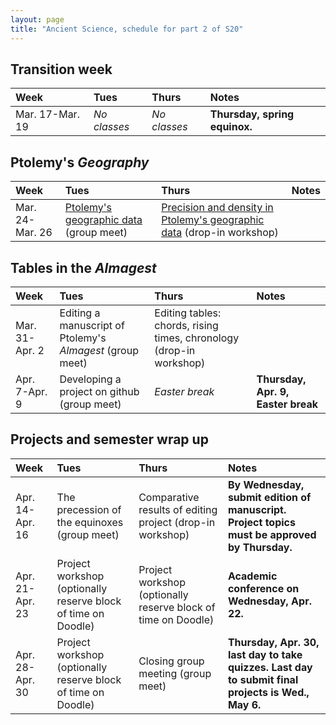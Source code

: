 ```yaml
---
layout: page
title: "Ancient Science, schedule for part 2 of S20"
---
```


## Transition week

| Week | Tues | Thurs     |     Notes  |
| :------------- |:------------- | :------------- |:------------- |
|Mar. 17-Mar. 19 | *No classes* | *No classes* | **Thursday, spring equinox.**  |


## Ptolemy's *Geography*

| Week | Tues | Thurs     |     Notes  |
| :------------- |:------------- | :------------- |:------------- |
|Mar. 24-Mar. 26 | [Ptolemy's  geographic data](../assignments/regroup/) (group meet) | [Precision and density in Ptolemy's geographic data](../assignments/precision-density/) (drop-in workshop) |   |


## Tables in the *Almagest*

| Week | Tues | Thurs     |     Notes  |
| :------------- |:------------- | :------------- |:------------- |
|Mar. 31-Apr. 2 | Editing a manuscript of Ptolemy's *Almagest* (group meet) | Editing tables: chords, rising times, chronology (drop-in workshop) |   |
|Apr. 7-Apr. 9 | Developing a project on github (group meet) | *Easter break* | **Thursday, Apr. 9, Easter break**  |


## Projects and semester wrap up

| Week | Tues | Thurs     |     Notes  |
| :------------- |:------------- | :------------- |:------------- |
|Apr. 14-Apr. 16 | The precession of the equinoxes (group meet) | Comparative results of editing project (drop-in workshop) | **By Wednesday, submit edition of manuscript.** **Project topics must be approved by Thursday.**  |
|Apr. 21-Apr. 23 | Project workshop (optionally reserve block of time on Doodle) | Project workshop (optionally reserve block of time on Doodle) | **Academic conference on Wednesday, Apr. 22.**  |
|Apr. 28-Apr. 30 | Project workshop (optionally reserve block of time on Doodle) | Closing group meeting (group meet) | **Thursday, Apr. 30, last day to take quizzes.** **Last day to submit final projects is Wed., May 6.**  |
